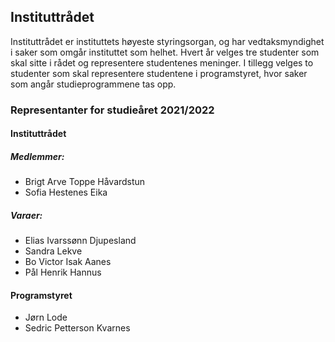 Instituttrådet
---

Instituttrådet er instituttets høyeste styringsorgan, og har vedtaksmyndighet i saker som omgår instituttet som helhet. Hvert år velges tre studenter som skal sitte i rådet og representere studentenes meninger. I tillegg velges to studenter som skal representere studentene i programstyret, hvor saker som angår studieprogrammene tas opp.

### Representanter for studieåret 2021/2022
#### Instituttrådet
##### Medlemmer:

- Brigt Arve Toppe Håvardstun
- Sofia Hestenes Eika

##### Varaer:

- Elias Ivarssønn Djupesland
- Sandra Lekve
- Bo Victor Isak Aanes
- Pål Henrik Hannus

#### Programstyret
- Jørn Lode
- Sedric Petterson Kvarnes
